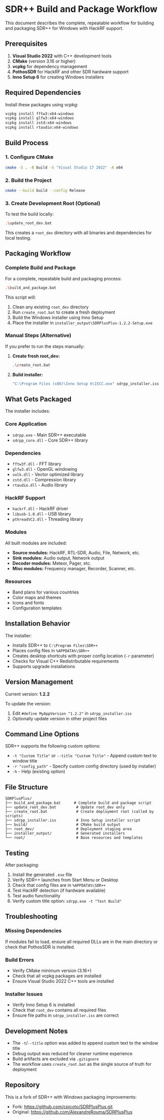 # SDR++ Build and Package Workflow

This document describes the complete, repeatable workflow for building and packaging SDR++ for Windows with HackRF support.

## Prerequisites

1. **Visual Studio 2022** with C++ development tools
2. **CMake** (version 3.16 or higher)
3. **vcpkg** for dependency management
4. **PothosSDR** for HackRF and other SDR hardware support
5. **Inno Setup 6** for creating Windows installers

## Required Dependencies

Install these packages using vcpkg:
```bash
vcpkg install fftw3:x64-windows
vcpkg install glfw3:x64-windows
vcpkg install zstd:x64-windows
vcpkg install rtaudio:x64-windows
```

## Build Process

### 1. Configure CMake
```bash
cmake -S . -B build -G "Visual Studio 17 2022" -A x64
```

### 2. Build the Project
```bash
cmake --build build --config Release
```

### 3. Create Development Root (Optional)
To test the build locally:
```bash
.\update_root_dev.bat
```

This creates a `root_dev` directory with all binaries and dependencies for local testing.

## Packaging Workflow

### Complete Build and Package
For a complete, repeatable build and packaging process:

```bash
.\build_and_package.bat
```

This script will:
1. Clean any existing `root_dev` directory
2. Run `create_root.bat` to create a fresh deployment
3. Build the Windows installer using Inno Setup
4. Place the installer in `installer_output\SDRPlusPlus-1.2.2-Setup.exe`

### Manual Steps (Alternative)

If you prefer to run the steps manually:

1. **Create fresh root_dev:**
   ```bash
   .\create_root.bat
   ```

2. **Build installer:**
   ```bash
   "C:\Program Files (x86)\Inno Setup 6\ISCC.exe" sdrpp_installer.iss
   ```

## What Gets Packaged

The installer includes:

### Core Application
- `sdrpp.exe` - Main SDR++ executable
- `sdrpp_core.dll` - Core SDR++ library

### Dependencies
- `fftw3f.dll` - FFT library
- `glfw3.dll` - OpenGL windowing
- `volk.dll` - Vector optimized library
- `zstd.dll` - Compression library
- `rtaudio.dll` - Audio library

### HackRF Support
- `hackrf.dll` - HackRF driver
- `libusb-1.0.dll` - USB library
- `pthreadVC2.dll` - Threading library

### Modules
All built modules are included:
- **Source modules:** HackRF, RTL-SDR, Audio, File, Network, etc.
- **Sink modules:** Audio output, Network output
- **Decoder modules:** Meteor, Pager, etc.
- **Misc modules:** Frequency manager, Recorder, Scanner, etc.

### Resources
- Band plans for various countries
- Color maps and themes
- Icons and fonts
- Configuration templates

## Installation Behavior

The installer:
- Installs SDR++ to `C:\Program Files\SDR++`
- Places config files in `%APPDATA%\SDR++`
- Creates desktop shortcuts with proper config location (`-r` parameter)
- Checks for Visual C++ Redistributable requirements
- Supports upgrade installations

## Version Management

Current version: **1.2.2**

To update the version:
1. Edit `#define MyAppVersion "1.2.2"` in `sdrpp_installer.iss`
2. Optionally update version in other project files

## Command Line Options

SDR++ supports the following custom options:
- `-t "Custom Title"` or `--title "Custom Title"` - Append custom text to window title
- `-r "config_path"` - Specify custom config directory (used by installer)
- `-h` - Help (existing option)

## File Structure

```
SDRPlusPlus/
├── build_and_package.bat      # Complete build and package script
├── update_root_dev.bat         # Update root_dev only
├── create_root.bat             # Create deployment root (called by scripts)
├── sdrpp_installer.iss         # Inno Setup installer script
├── build/                      # CMake build output
├── root_dev/                   # Deployment staging area
├── installer_output/           # Generated installers
└── root/                       # Base resources and templates
```

## Testing

After packaging:
1. Install the generated `.exe` file
2. Verify SDR++ launches from Start Menu or Desktop
3. Check that config files are in `%APPDATA%\SDR++`
4. Test HackRF detection (if hardware available)
5. Test audio functionality
6. Verify custom title option: `sdrpp.exe -t "Test Build"`

## Troubleshooting

### Missing Dependencies
If modules fail to load, ensure all required DLLs are in the main directory or check that PothosSDR is installed.

### Build Errors
- Verify CMake minimum version (3.16+)
- Check that all vcpkg packages are installed
- Ensure Visual Studio 2022 C++ tools are installed

### Installer Issues
- Verify Inno Setup 6 is installed
- Check that `root_dev` contains all required files
- Ensure file paths in `sdrpp_installer.iss` are correct

## Development Notes

- The `-t`/`--title` option was added to append custom text to the window title
- Debug output was reduced for cleaner runtime experience
- Build artifacts are excluded via `.gitignore`
- The workflow uses `create_root.bat` as the single source of truth for deployment

## Repository

This is a fork of SDR++ with Windows packaging improvements:
- Fork: https://github.com/cpicoto/SDRPlusPlus.git
- Original: https://github.com/AlexandreRouma/SDRPlusPlus
